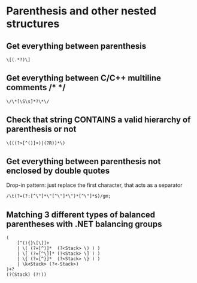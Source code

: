 # Parenthesis and other nested structures

## Get everything between parenthesis

```
\[(.*?)\]
```

## Get everything between C/C++ multiline comments /* */

```
\/\*[\S\s]*?\*\/
```

## Check that string CONTAINS a valid hierarchy of parenthesis or not

```
\(((?>[^()]+)|(?R))*\)
```

## Get everything between parenthesis not enclosed by double quotes

Drop-in pattern: just replace the first character, that acts as a separator
```
/\t(?=(?:[^\"]*\"[^\"]*\")*[^\"]*$)/gm;  
```

## Matching 3 different types of balanced parentheses with .NET balancing groups

```
(
    [^(){}\[\]]+
    | \( (?=[^)]*  (?<Stack> \) ) )
    | \[ (?=[^\]]* (?<Stack> \] ) )
    | \{ (?=[^}]*  (?<Stack> \} ) )
    | \k<Stack> (?<-Stack>)
)+?
(?(Stack) (?!))
```
